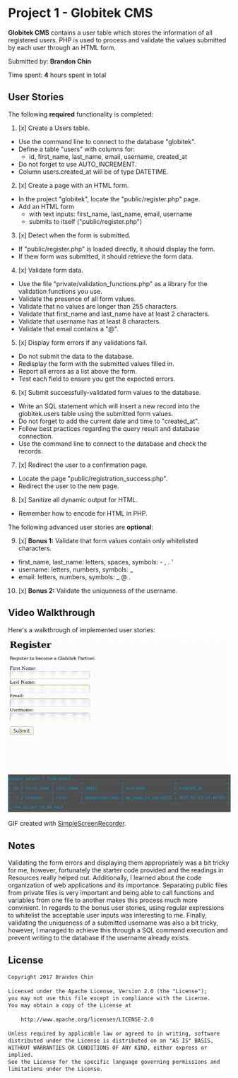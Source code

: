 # Project 1 - Globitek CMS

**Globitek CMS** contains a user table which stores the information of all registered users. PHP is used to process and validate the values submitted by each user through an HTML form.

Submitted by: **Brandon Chin**

Time spent: **4** hours spent in total

## User Stories

The following **required** functionality is completed:

1. [x] Create a Users table.
  * Use the command line to connect to the database "globitek".
  * Define a table "users" with columns for:
    * id, first_name, last_name, email, username, created_at
  * Do not forget to use AUTO_INCREMENT.
  * Column users.created_at will be of type DATETIME.
2. [x] Create a page with an HTML form.
  * In the project "globitek", locate the "public/register.php" page.
  * Add an HTML form
    * with text inputs: first_name, last_name, email, username
    * submits to itself ("public/register.php")
3. [x] Detect when the form is submitted.
  * If "public/register.php" is loaded directly, it should display the form.
  * If thew form was submitted, it should retrieve the form data.
4. [x] Validate form data.
  * Use the file "private/validation_functions.php" as a library for the validation functions you use.
  * Validate the presence of all form values.
  * Validate that no values are longer than 255 characters.
  * Validate that first_name and last_name have at least 2 characters.
  * Validate that username has at least 8 characters.
  * Validate that email contains a "@".
5. [x] Display form errors if any validations fail.
  * Do not submit the data to the database.
  * Redisplay the form with the submitted values filled in.
  * Report all errors as a list above the form.
  * Test each field to ensure you get the expected errors.
6. [x] Submit successfully-validated form values to the database.
  * Write an SQL statement which will insert a new record into the globitek.users table using the submitted form values.
  * Do not forget to add the current date and time to "created_at".
  * Follow best practices regarding the query result and database connection.
  * Use the command line to connect to the database and check the records.
7. [x] Redirect the user to a confirmation page.
  * Locate the page "public/registration_success.php".
  * Redirect the user to the new page.
8. [x] Sanitize all dynamic output for HTML.
  * Remember how to encode for HTML in PHP.

The following advanced user stories are **optional**:

9. [x] **Bonus 1:** Validate that form values contain only whitelisted characters.
  * first_name, last_name: letters, spaces, symbols: - , . '
  * username: letters, numbers, symbols: _
  * email: letters, numbers, symbols: _ @ .
10. [x] **Bonus 2:** Validate the uniqueness of the username.

## Video Walkthrough

Here's a walkthrough of implemented user stories:

<img src='https://github.com/brandonmchin/CodePath/blob/master/Week1/Images/register_demo.gif' title='Video Walkthrough' width='' alt='Video Walkthrough' />

<img src='https://github.com/brandonmchin/CodePath/blob/master/Week1/Images/screenshot_users_table.png' title='Screenshot' width='' alt='Screenshot' />

GIF created with [SimpleScreenRecorder](http://www.maartenbaert.be/simplescreenrecorder/).

## Notes

Validating the form errors and displaying them appropriately was a bit tricky for me, however, fortunately the starter code provided and the readings in Resources really helped out.  Additionally, I learned about the code organization of web applications and its importance.  Separating public files from private files is very important and being able to call functions and variables from one file to another makes this process much more convinient.  In regards to the bonus user stories, using regular expressions to whitelist the acceptable user inputs was interesting to me.  Finally, validating the uniqueness of a submitted username was also a bit tricky, however, I managed to achieve this through a SQL command execution and prevent writing to the database if the username already exists. 

## License

    Copyright 2017 Brandon Chin

    Licensed under the Apache License, Version 2.0 (the "License");
    you may not use this file except in compliance with the License.
    You may obtain a copy of the License at

        http://www.apache.org/licenses/LICENSE-2.0

    Unless required by applicable law or agreed to in writing, software
    distributed under the License is distributed on an "AS IS" BASIS,
    WITHOUT WARRANTIES OR CONDITIONS OF ANY KIND, either express or implied.
    See the License for the specific language governing permissions and
    limitations under the License.
